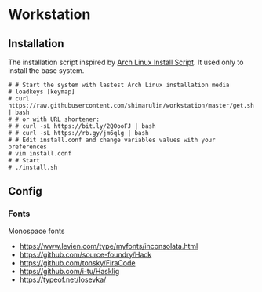 # Workstation

## Installation

The installation script inspired by [Arch Linux Install Script](https://picodotdev.github.io/alis/).
It used only to install the base system.

```
# # Start the system with lastest Arch Linux installation media
# loadkeys [keymap]
# curl https://raw.githubusercontent.com/shimarulin/workstation/master/get.sh | bash
# # or with URL shortener:
# # curl -sL https://bit.ly/2QOooFJ | bash
# # curl -sL https://rb.gy/jm6qlg | bash
# # Edit install.conf and change variables values with your preferences
# vim install.conf
# # Start
# ./install.sh
```

## Config

### Fonts

Monospace fonts

- https://www.levien.com/type/myfonts/inconsolata.html
- https://github.com/source-foundry/Hack
- https://github.com/tonsky/FiraCode
- https://github.com/i-tu/Hasklig
- https://typeof.net/Iosevka/
